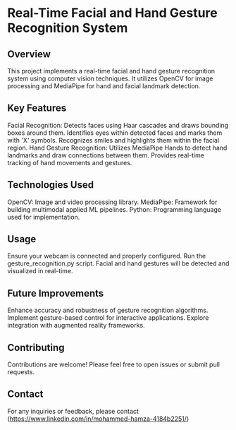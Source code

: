 # Real-Time Facial and Hand Gesture Recognition System

## Overview
This project implements a real-time facial and hand gesture recognition system using computer vision techniques. It utilizes OpenCV for image processing and MediaPipe for hand and facial landmark detection.

## Key Features
Facial Recognition:
Detects faces using Haar cascades and draws bounding boxes around them.
Identifies eyes within detected faces and marks them with 'X' symbols.
Recognizes smiles and highlights them within the facial region.
Hand Gesture Recognition:
Utilizes MediaPipe Hands to detect hand landmarks and draw connections between them.
Provides real-time tracking of hand movements and gestures.

## Technologies Used
OpenCV: Image and video processing library.
MediaPipe: Framework for building multimodal applied ML pipelines.
Python: Programming language used for implementation.

## Usage
Ensure your webcam is connected and properly configured.
Run the gesture_recognition.py script.
Facial and hand gestures will be detected and visualized in real-time.

## Future Improvements
Enhance accuracy and robustness of gesture recognition algorithms.
Implement gesture-based control for interactive applications.
Explore integration with augmented reality frameworks.

## Contributing
Contributions are welcome! Please feel free to open issues or submit pull requests.

## Contact
For any inquiries or feedback, please contact (https://www.linkedin.com/in/mohammed-hamza-4184b2251/)

